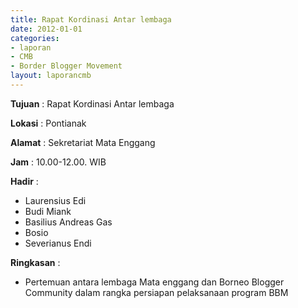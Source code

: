 ```yaml
---
title: Rapat Kordinasi Antar lembaga
date: 2012-01-01
categories:
- laporan
- CMB
- Border Blogger Movement
layout: laporancmb
---
```


**Tujuan** :  Rapat Kordinasi Antar lembaga 

**Lokasi** :  Pontianak 

**Alamat** :  Sekretariat Mata Enggang 

**Jam** :  10.00-12.00. WIB 

**Hadir** :
* Laurensius Edi
* Budi Miank
* Basilius Andreas Gas
* Bosio
* Severianus Endi 

**Ringkasan** :
* Pertemuan antara lembaga Mata enggang dan Borneo Blogger Community dalam rangka persiapan pelaksanaan program BBM
